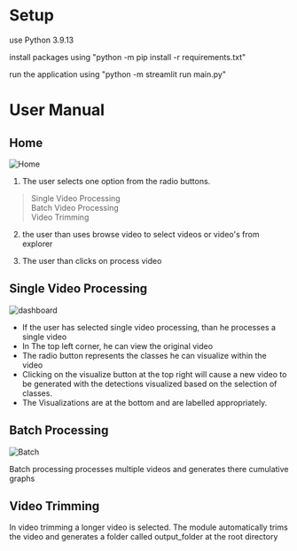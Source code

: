 # Setup

use Python 3.9.13

install packages using "python -m pip install -r requirements.txt"

run the application using "python -m streamlit run main.py"

# User Manual

## Home

![Home](https://github.com/aliraheel626/CricVision/assets/56185696/1ef5ed59-b083-422f-b6fd-417ec78cdf70)

1. The user selects one option from the radio buttons.
>  Single Video Processing \
>  Batch Video Processing \
> Video Trimming

2. the user than uses browse video to select videos or video's from explorer

3. The user than clicks on process video

## Single Video Processing

![dashboard](https://github.com/aliraheel626/CricVision/assets/56185696/43b9209f-447c-41a6-8fe0-462a5f7f3ee5)

- If the user has selected single video processing, than he processes a single video
-  In The top left corner, he can view the original video
-  The radio button represents the classes he can visualize within the video
-  Clicking on the visualize button at the top right will cause a new video to be generated with the detections visualized based on the selection of classes.
-  The Visualizations are at the bottom and are labelled appropriately.

## Batch Processing

![Batch](https://github.com/aliraheel626/CricVision/assets/56185696/bd1ca8f1-5483-4169-9ac8-ab0d3c762438)

Batch processing processes multiple videos and generates there cumulative graphs

## Video Trimming

In video trimming a longer video is selected. The module automatically trims the video and generates a folder called output_folder at the root directory
